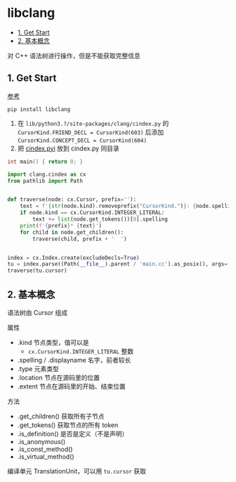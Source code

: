# libclang

- [1. Get Start](#1-get-start)
- [2. 基本概念](#2-基本概念)

对 C++ 语法树进行操作，但是不能获取完整信息

## 1. Get Start

[参考](https://zhuanlan.zhihu.com/p/669360731)

`pip install libclang`

1. 在 `lib/python3.?/site-packages/clang/cindex.py` 的 `CursorKind.FRIEND_DECL = CursorKind(603)` 后添加 `CursorKind.CONCEPT_DECL = CursorKind(604)`
2. 把 [cindex.pyi](https://github.com/16bit-ykiko/clang-related/blob/main/cindex.pyi) 放到 cindex.py 同目录

```cpp
int main() { return 0; }
```

```py
import clang.cindex as cx
from pathlib import Path


def traverse(node: cx.Cursor, prefix=''):
    text = f'{str(node.kind).removeprefix("CursorKind.")}: {node.spelling}'
    if node.kind == cx.CursorKind.INTEGER_LITERAL:
        text += list(node.get_tokens())[0].spelling
    print(f'{prefix}* {text}')
    for child in node.get_children():
        traverse(child, prefix + '  ')


index = cx.Index.create(excludeDecls=True)
tu = index.parse((Path(__file__).parent / 'main.cc').as_posix(), args=['-std=c++20'])
traverse(tu.cursor)
```

## 2. 基本概念

语法树由 Cursor 组成

属性

- .kind 节点类型，值可以是
  - `cx.CursorKind.INTEGER_LITERAL` 整数
- .spelling / .displayname 名字，前者较长
- .type 元素类型
- .location 节点在源码里的位置
- .extent 节点在源码里的开始、结束位置

方法

- .get_children() 获取所有子节点
- .get_tokens() 获取节点的所有 token
- .is_definition() 是否是定义（不是声明）
- .is_anonymous()
- .is_const_method()
- .is_virtual_method()

编译单元 TranslationUnit，可以用 `tu.cursor` 获取
